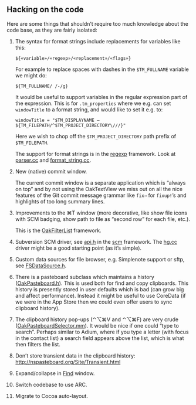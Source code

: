 ## Hacking on the code

Here are some things that shouldn’t require too much knowledge about the code base, as they are fairly isolated:

1.	The syntax for format strings include replacements for variables like this:

		${«variable»/«regexp»/«replacement»/«flags»}

	For example to replace spaces with dashes in the `$TM_FULLNAME` variable we might do:

		${TM_FULLNAME/ /-/g}

	It would be useful to support variables in the regular expression part of the expression. This is for `.tm_properties` where we e.g. can set `windowTitle` to a format string, and would like to set it e.g. to:

		windowTitle = "$TM_DISPLAYNAME — ${TM_FILEPATH/^$TM_PROJECT_DIRECTORY\///}"

	Here we wish to chop off the `$TM_PROJECT_DIRECTORY` path prefix of `$TM_FILEPATH`.

	The support for format strings is in the [regexp][] framework. Look at [parser.cc][] and [format_string.cc][].

2.	New (native) commit window.

	The current commit window is a separate application which is “always on top” and by not using the OakTextView we miss out on all the nice features of the Git commit message grammar like `fix→` for `fixup!`’s and highlights of too long summary lines.

4.	Improvements to the ⌘T window (more decorative, like show file icons with SCM badging, show path to file as “second row” for each file, etc.).

	This is the [OakFilterList][] framework.

5.	Subversion SCM driver, see [api.h][] in the [scm][] framework. The [hg.cc][] driver might be a good starting point (as it’s simple).

6.	Custom data sources for file browser, e.g. Simplenote support or sftp, see [FSDataSource.h][].

7.  There is a pasteboard subclass which maintains a history ([OakPasteboard.h][]). This is used both for find and copy clipboards. This history is presently stored in user defaults which is bad (can grow big and affect performance). Instead it might be useful to use CoreData (if we were in the App Store then we could even offer users to sync clipboard history).

8.  The clipboard history pop-ups (⌃⌥⌘V and ⌃⌥⌘F) are very crude ([OakPasteboardSelector.mm][]). It would be nice if one could “type to search”. Perhaps similar to Adium, where if you type a letter (with focus in the contact list) a search field appears above the list, which is what then filters the list.

9.  Don’t store transient data in the clipboard history: <http://nspasteboard.org/Site/Transient.html>

10. Expand/collapse in [Find][] window.

11. Switch codebase to use ARC.

12. Migrate to Cocoa auto-layout.

[regexp]:           https://github.com/textmate/textmate/tree/master/Frameworks/regexp
[parser.cc]:        https://github.com/textmate/textmate/blob/master/Frameworks/regexp/src/parser.cc
[format_string.cc]: https://github.com/textmate/textmate/blob/master/Frameworks/regexp/src/format_string.cc
[OakFilterList]:    https://github.com/textmate/textmate/tree/master/Frameworks/OakFilterList
[scm]:              https://github.com/textmate/textmate/tree/master/Frameworks/scm
[api.h]:            https://github.com/textmate/textmate/tree/master/Frameworks/scm/src/drivers/hg.cc
[hg.cc]:            https://github.com/textmate/textmate/tree/master/Frameworks/scm/src/drivers/api.h
[FSDataSource.h]:   https://github.com/textmate/textmate/blob/master/Frameworks/OakFileBrowser/src/io/FSDataSource.h
[OakPasteboard.h]:  https://github.com/textmate/textmate/blob/master/Frameworks/OakAppKit/src/OakPasteboard.h
[OakPasteboardSelector.mm]: https://github.com/textmate/textmate/blob/master/Frameworks/OakAppKit/src/OakPasteboardSelector.mm
[Find]: https://github.com/textmate/textmate/tree/master/Frameworks/Find